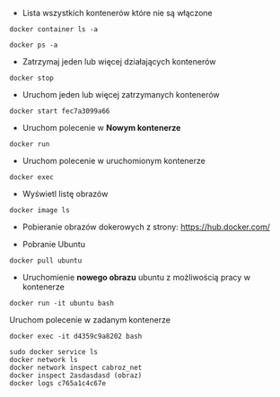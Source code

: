 * Lista wszystkich kontenerów które nie są włączone 

```shell
docker container ls -a
```

```shell
docker ps -a
```

* Zatrzymaj jeden lub więcej działających kontenerów

```shell
docker stop
```

* Uruchom jeden lub więcej zatrzymanych kontenerów
```shell
docker start fec7a3099a66
```

* Uruchom polecenie w **Nowym kontenerze**

```shell
docker run
```

* Uruchom polecenie w uruchomionym kontenerze

```shell
docker exec
```

* Wyświetl listę obrazów
```shell
docker image ls
```

* Pobieranie obrazów dokerowych z strony: https://hub.docker.com/

* Pobranie Ubuntu
```shell
docker pull ubuntu
```

* Uruchomienie **nowego obrazu** ubuntu z możliwością pracy w kontenerze 
```shell
docker run -it ubuntu bash 
```

Uruchom polecenie w zadanym kontenerze
```shell
docker exec -it d4359c9a8202 bash 
```



```shell
sudo docker service ls
docker network ls
docker network inspect cabroz_net
docker inspect 2asdasdasd (obraz)
docker logs c765a1c4c67e 
```